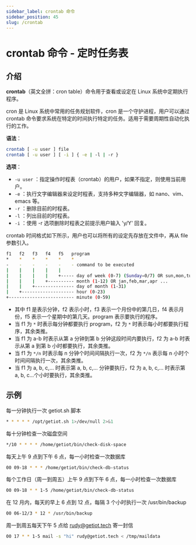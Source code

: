 ```yaml
---
sidebar_label: crontab 命令
sidebar_position: 45
slug: /crontab
---
```


# crontab 命令 - 定时任务表



## 介绍

**crontab**（英文全拼：cron table）命令用于查看或设定在 Linux 系统中定期执行程序。

cron 是 Linux 系统中常用的任务规划软件，cron 是一个守护进程，用户可以通过 crontab 命令要求系统在特定的时间执行特定的任务。适用于需要周期性自动化执行的工作。

**语法**：

```bash
crontab [ -u user ] file
crontab [ -u user ] [ -i ] { -e | -l | -r }
```

**选项**：

- `-u user` ：指定操作时程表（crontab）的用户，如果不指定，则使用当前用户。
- `-e` ：执行文字编辑器来设定时程表，支持多种文字编辑器，如 nano、vim、emacs 等。
- `-r` ：删除目前的时程表。
- `-l` ：列出目前的时程表。
- `-i` ：使用 -r 选项删除时程表之前提示用户输入 'y/Y' 回复。

crontab 时间格式如下所示，用户也可以将所有的设定先存放在文件中，再从 file 参数引入。

```bash
f1   f2   f3   f4   f5   program
*    *    *    *    *    *
-    -    -    -    -    - command to be executed
|    |    |    |    |
|    |    |    |    +----- day of week (0-7) (Sunday=0/7) OR sun,mon,tue,wed,thu,fri,sat
|    |    |    +---------- month (1-12) OR jan,feb,mar,apr ...
|    |    +--------------- day of month (1-31)
|    +-------------------- hour (0-23)
+------------------------- minute (0-59)
```

- 其中 f1 是表示分钟，f2 表示小时，f3 表示一个月份中的第几日，f4 表示月份，f5 表示一个星期中的第几天。program 表示要执行的程序。
- 当 f1 为 `*` 时表示每分钟都要执行 program，f2 为 `*` 时表示每小时都要执行程序，其余类推。
- 当 f1 为 a-b 时表示从第 a 分钟到第 b 分钟这段时间内要执行，f2 为 a-b 时表示从第 a 到第 b 小时都要执行，其余类推。
- 当 f1 为 `*/n` 时表示每 n 分钟个时间间隔执行一次，f2 为 `*/n` 表示每 n 小时个时间间隔执行一次，其余类推。
- 当 f1 为 a, b, c,... 时表示第 a, b, c,... 分钟要执行，f2 为 a, b, c,... 时表示第 a, b, c...个小时要执行，其余类推。



## 示例

每一分钟执行一次 getiot.sh 脚本

```bash
* * * * * /opt/getiot.sh 1>/dev/null 2>&1
```

每十分钟检查一次磁盘空间

```bash
*/10 * * * * /home/getiot/bin/check-disk-space
```

每天上午 9 点到下午 6 点，每一小时检查一次数据库

```bash
00 09-18 * * * /home/getiot/bin/check-db-status
```

每个工作日（周一到周五）上午 9 点到下午 6 点，每一小时检查一次数据库

```bash
00 09-18 * * 1-5 /home/getiot/bin/check-db-status
```

在 12 月内，每天的早上 6 点到 12 点，每隔 3 个小时执行一次 /usr/bin/backup

```bash
00 06-12/3 * 12 * /usr/bin/backup
```

周一到周五每天下午 5 点给 rudy@getiot.tech 寄一封信

```bash
00 17 * * 1-5 mail -s "hi" rudy@getiot.tech < /tmp/maildata
```



